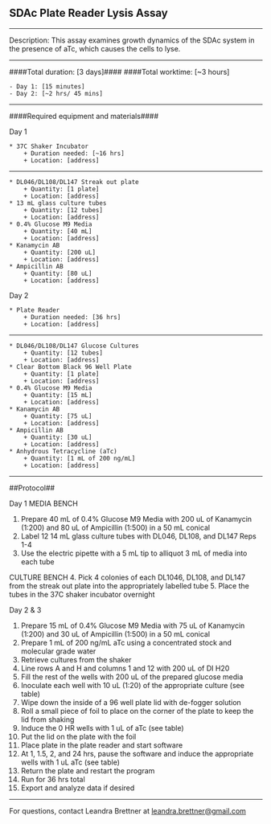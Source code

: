 SDAc Plate Reader Lysis Assay
--------------
- - - - - - - - - - - - - - - - - - - - - - - - - - - - - - - - - - - - - - - - - - - -
Description: This assay examines growth dynamics of the SDAc system in the presence of aTc, which causes the cells to lyse.

- - - - - - - - - - - - - - - - - - - - - - - - - - - - - - - - - - - - - - - - - - - -
####Total duration: [3 days]####
####Total worktime: [~3 hours]

    - Day 1: [15 minutes]
    - Day 2: [~2 hrs/ 45 mins]

- - - - - - - - - - - - - - - - - - - - - - - - - - - - - - - - - - - - - - - - - - - -

####Required equipment and materials####

Day 1

    * 37C Shaker Incubator
        + Duration needed: [~16 hrs]
        + Location: [address]

  
------

    * DL046/DL108/DL147 Streak out plate
        + Quantity: [1 plate]
        + Location: [address]
    * 13 mL glass culture tubes
        + Quantity: [12 tubes]
        + Location: [address]
    * 0.4% Glucose M9 Media
        + Quantity: [40 mL]
        + Location: [address]
    * Kanamycin AB
        + Quantity: [200 uL]
        + Location: [address]
    * Ampicillin AB
        + Quantity: [80 uL]
        + Location: [address]

Day 2

    * Plate Reader
        + Duration needed: [36 hrs]
        + Location: [address]

---------

        
    * DL046/DL108/DL147 Glucose Cultures
        + Quantity: [12 tubes]
        + Location: [address]
    * Clear Bottom Black 96 Well Plate
        + Quantity: [1 plate]
        + Location: [address]
    * 0.4% Glucose M9 Media
        + Quantity: [15 mL]
        + Location: [address]
    * Kanamycin AB
        + Quantity: [75 uL]
        + Location: [address]
    * Ampicillin AB
        + Quantity: [30 uL]
        + Location: [address]
    * Anhydrous Tetracycline (aTc)
        + Quantity: [1 mL of 200 ng/mL]
        + Location: [address]
- - - - - - - - - - - - - - - - - - - - - - - - - - - - - - - - - - - - - - - - - - - - 

##Protocol##

Day 1
MEDIA BENCH
1. Prepare 40 mL of 0.4% Glucose M9 Media with 200 uL of Kanamycin (1:200) and 80 uL of Ampicillin (1:500) in a 50 mL conical
2. Label 12 14 mL glass culture tubes with DL046, DL108, and DL147 Reps 1-4
3. Use the electric pipette with a 5 mL tip to alliquot 3 mL of media into each tube

CULTURE BENCH
4. Pick 4 colonies of each DL1046, DL108, and DL147 from the streak out plate into the appropriately labelled tube
5. Place the tubes in the 37C shaker incubator overnight

Day 2 & 3

1. Prepare 15 mL of 0.4% Glucose M9 Media with 75 uL of Kanamycin (1:200) and 30 uL of Ampicillin (1:500) in a 50 mL conical
2. Prepare 1 mL of 200 ng/mL aTc using a concentrated stock and molecular grade water
3. Retrieve cultures from the shaker
4. Line rows A and H and columns 1 and 12 with 200 uL of DI H20
5. Fill the rest of the wells with 200 uL of the prepared glucose media
6. Inoculate each well with 10 uL (1:20) of the appropriate culture (see table)
7. Wipe down the inside of a 96 well plate lid with de-fogger solution
8. Roll a small piece of foil to place on the corner of the plate to keep the lid from shaking
9. Induce the 0 HR wells with 1 uL of aTc (see table)
10. Put the lid on the plate with the foil
11. Place plate in the plate reader and start software
12. At 1, 1.5, 2, and 24 hrs, pause the software and induce the appropriate wells with 1 uL aTc (see table)
13. Return the plate and restart the program
14. Run for 36 hrs total
15. Export and analyze data if desired

- - - - - - - - - - - - - - - - - - - - - - - - - - - - - - - - - - - - - - - - - - - - 

For questions, contact Leandra Brettner at leandra.brettner@gmail.com     

